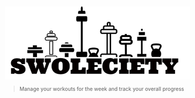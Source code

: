 ![Swoleciety](app/img/Swoleciety-Logo-1x.png "Swoleciety")

> Manage your workouts for the week and track your overall progress
